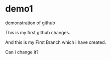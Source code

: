 # demo1
demonstration of github


This is my first github changes.


And this is my First Branch which i have created.


Can i change it?
